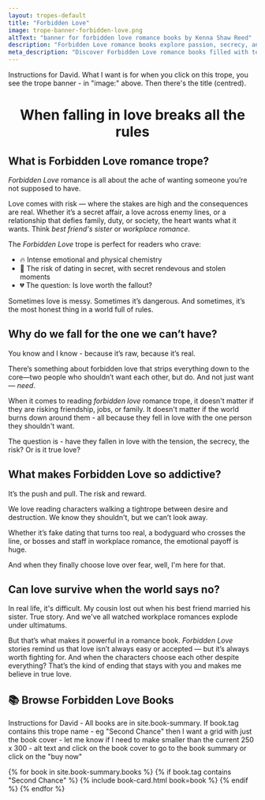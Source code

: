 ```yaml
---
layout: tropes-default
title: "Forbidden Love"
image: trope-banner-forbidden-love.png
altText: "banner for forbidden love romance books by Kenna Shaw Reed"
description: "Forbidden Love romance books explore passion, secrecy, and emotional risk. When love defies rules, expectations, or loyalties—can it survive?"
meta_description: "Discover Forbidden Love romance books filled with tension, longing, and high-stakes emotion. Perfect for readers who crave love that breaks the rules."
---
```


Instructions for David. What I want is for when you click on this trope, you see the trope banner - in "image:" above. Then there's the title (centred). 

<div style="text-align:center;"> <h1><strong>When falling in love breaks all the rules</strong></h1> </div>

## What is Forbidden Love romance trope?

_Forbidden Love_ romance is all about the ache of wanting someone you’re not supposed to have. 

Love comes with risk — where the stakes are high and the consequences are real. Whether it’s a secret affair, a love across enemy lines, or a relationship that defies family, duty, or society, the heart wants what it wants. Think _best friend's sister_ or _workplace romance_. 

The _Forbidden Love_ trope is perfect for readers who crave:
- 🔥 Intense emotional and physical chemistry
- 🫢 The risk of dating in secret, with secret rendevous and stolen moments
- 💔 The question: Is love worth the fallout?

Sometimes love is messy. Sometimes it’s dangerous. And sometimes, it’s the most honest thing in a world full of rules.

## Why do we fall for the one we can’t have?

You know and I know - because it’s raw, because it’s real.

There’s something about forbidden love that strips everything down to the core—two people who shouldn’t want each other, but do. And not just want — _need_. 

When it comes to reading _forbidden love_ romance trope, it doesn't matter if they are risking friendship, jobs, or family. It doesn't matter if the world burns down around them - all because they fell in love with the one person they shouldn't want.

The question is - have they fallen in love with the tension, the secrecy, the risk? Or is it true love? 


## What makes Forbidden Love so addictive?

It’s the push and pull. The risk and reward.

We love reading characters walking a tightrope between desire and destruction. We know they shouldn't, but we can’t look away. 

Whether it’s fake dating that turns too real, a bodyguard who crosses the line, or bosses and staff in workplace romance, the emotional payoff is huge. 

And when they finally choose love over fear, well, I'm here for that.

## Can love survive when the world says no?

In real life, it's difficult. My cousin lost out when his best friend married his sister. True story. And we've all watched workplace romances explode under ultimatums. 

But that’s what makes it powerful in a romance book. _Forbidden Love_ stories remind us that love isn’t always easy or accepted — but it’s always worth fighting for. And when the characters choose each other despite everything? That’s the kind of ending that stays with you and makes me believe in true love.

## 📚 Browse Forbidden Love Books


Instructions for David - All books are in site.book-summary. If book.tag contains this trope name - eg "Second Chance" then I want a grid with just the book cover - let me know if I need to make smaller than the current 250 x 300 - alt text and click on the book cover to go to the book summary or click on the "buy now" 

<div class="book-grid">
  {% for book in site.book-summary.books %}
    {% if book.tag contains "Second Chance" %}
      {% include book-card.html book=book %}
    {% endif %}
  {% endfor %}
</div>